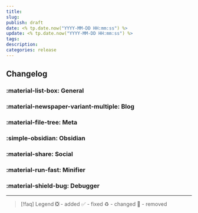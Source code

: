 ```yaml
---
title:
slug:
publish: draft
date: <% tp.date.now("YYYY-MM-DD HH:mm:ss") %>
update: <% tp.date.now("YYYY-MM-DD HH:mm:ss") %>
tags:
description:
categories: release
---
```


<!-- more -->

## Changelog

### :material-list-box: General

### :material-newspaper-variant-multiple: Blog

### :material-file-tree: Meta

### :simple-obsidian: Obsidian

### :material-share: Social

### :material-run-fast: Minifier

### :material-shield-bug: Debugger

---

> [!faq] Legend
> ❎ - added ✅ - fixed ♻️ - changed 🚫 - removed
